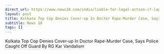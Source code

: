```yaml
---
direct_url: https://www.news18.com/india/liable-for-legal-action-if-lapses-found-top-cop-says-kolkata-police-were-transparent-didnt-shield-anyone-in-rape-murder-case-of-trainee-doctor-9017718.html
layout: post
title: Kolkata Top Cop Denies Cover-up In Doctor Rape-Murder Case, Says   Police Caught Off Guard By RG Kar Vandalism 
subtitle: News 18
tags: []
---
```


Kolkata Top Cop Denies Cover-up In Doctor Rape-Murder Case, Says   Police Caught Off Guard By RG Kar Vandalism 
